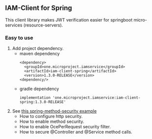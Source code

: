 ## IAM-Client for Spring
This client library makes JWT verification easier for springboot micro-services (resource-servers). 

### Easy to use
1. Add project dependency.
   * maven dependency
     ```
     <dependency>
       <groupId>one.microproject.iamservice</groupId>
       <artifactId>iam-client-spring</artifactId>
       <version>1.3.0-RELEASE</version>
     <dependency/>
     ```
   * gradle dependency
     ```
     implementation 'one.microproject.iamservice:iam-client-spring:1.3.0-RELEASE'
     ```
2. See [this spring-method-security example](../../iam-examples/spring-method-security)
   * How to configure http security.
   * How to enable method security.
   * How to enable OcePerRequest security filter.
   * How to secure @Controller and @Service method calls.
    